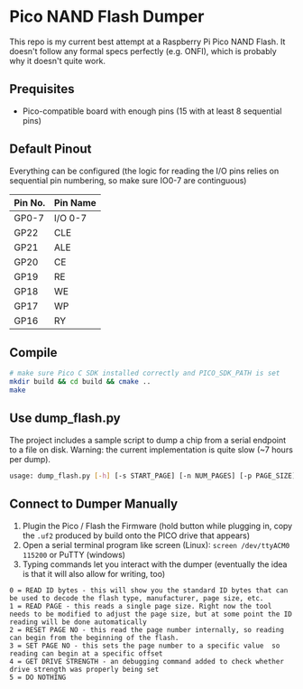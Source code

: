 # Pico NAND Flash Dumper

This repo is my current best attempt at a Raspberry Pi Pico NAND Flash. It doesn't follow any formal specs perfectly (e.g. ONFI), which is probably why it doesn't quite work.

## Prequisites
- Pico-compatible board with enough pins (15 with at least 8 sequential pins)

## Default Pinout
Everything can be configured (the logic for reading the I/O pins relies on sequential pin numbering, so make sure IO0-7 are continguous)

| Pin No. | Pin Name |
|   -     |     -    |
| GP0-7   | I/O 0-7  |
| GP22    |   CLE    |
| GP21    |   ALE    |
| GP20    |   CE     |
| GP19    |   RE     |
| GP18    |   WE     |
| GP17    |   WP     |
| GP16    |   RY     |

## Compile
```bash
# make sure Pico C SDK installed correctly and PICO_SDK_PATH is set
mkdir build && cd build && cmake ..
make
```

## Use dump\_flash.py
The project includes a sample script to dump a chip from a serial endpoint to a file on disk. Warning: the current implementation is quite slow (~7 hours per dump).
```bash
usage: dump_flash.py [-h] [-s START_PAGE] [-n NUM_PAGES] [-p PAGE_SIZE] [-x OOB_SIZE] [-f FILENAME] [-d DEVNAME] [-b BAUDRATE]
```

## Connect to Dumper Manually
1. Plugin the Pico / Flash the Firmware (hold button while plugging in, copy the `.uf2` produced by build onto the PICO drive that appears)
2. Open a serial terminal program like screen (Linux): `screen /dev/ttyACM0 115200` or PuTTY (windows)
3. Typing commands let you interact with the dumper (eventually the idea is that it will also allow for writing, too)
```
0 = READ ID bytes - this will show you the standard ID bytes that can be used to decode the flash type, manufacturer, page size, etc.
1 = READ PAGE - this reads a single page size. Right now the tool needs to be modified to adjust the page size, but at some point the ID reading will be done automatically
2 = RESET PAGE NO - this read the page number internally, so reading can begin from the beginning of the flash.
3 = SET PAGE NO - this sets the page number to a specific value  so reading can begin at a specific offset
4 = GET DRIVE STRENGTH - an debugging command added to check whether drive strength was properly being set
5 = DO NOTHING
```
